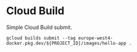 
# Cloud Build

Simple Cloud Build submit.

```
gcloud builds submit --tag europe-west4-docker.pkg.dev/${PROJECT_ID}/images/hello-app .
```